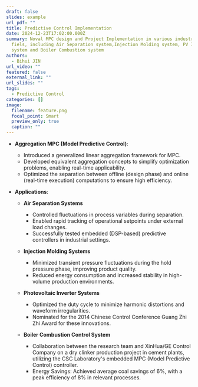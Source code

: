 ```yaml
---
draft: false
slides: example
url_pdf: ""
title: Predictive Control Implementation
date: 2024-12-23T17:02:00.000Z
summary: Noval MPC design and Project Implementation in various industrial
  fiels, including Air Separation system,Injection Molding system, PV Inverter
  system and Boiler Combustion system
authors:
  - Bihui JIN
url_video: ""
featured: false
external_link: ""
url_slides: ""
tags:
  - Predictive Control
categories: []
image:
  filename: feature.png
  focal_point: Smart
  preview_only: true
  caption: ""
---
```

* **Aggregation MPC (Model Predictive Control)**:

  * Introduced a generalized linear aggregation framework for MPC.
  * Developed equivalent aggregation concepts to simplify optimization problems, enabling real-time applicability.
  * Optimized the separation between offline (design phase) and online (real-time execution) computations to ensure high efficiency.
* **Applications**:

  * **Air Separation Systems**

    * Controlled fluctuations in process variables during separation.
    * Enabled rapid tracking of operational setpoints under external load changes.
    * Successfully tested embedded (DSP-based) predictive controllers in industrial settings.
  * **Injection Molding Systems**

    * Minimized transient pressure fluctuations during the hold pressure phase, improving product quality.
    * Reduced energy consumption and increased stability in high-volume production environments.
  * **Photovoltaic Inverter Systems**

    * Optimized the duty cycle to minimize harmonic distortions and waveform irregularities.
    * Nominated for the 2014 Chinese Control Conference Guang Zhi Zhi Award for these innovations.
  * **Boiler Combustion Control System**

    * Collaboration between the research team and XinHua/GE Control Company on a dry clinker production project in cement plants, utilizing the CSC Laboratory's embedded MPC (Model Predictive Control) controller.
    * Energy Savings: Achieved average coal savings of 6%, with a peak efficiency of 8% in relevant processes.
